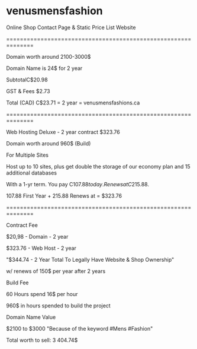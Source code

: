 # venusmensfashion
Online Shop Contact Page &amp; Static Price List Website

==============================================================

Domain worth around 2100-3000$

Domain Name is 24$ for 2 year

SubtotalC$20.98

GST & Fees $2.73

Total (CAD) C$23.71 = 2 year = venusmensfashions.ca



==============================================================


Web Hosting Deluxe - 2 year contract $323.76


Domain worth around 960$ (Build)


For Multiple Sites


Host up to 10 sites, plus get double the storage of our economy plan and 15 additional databases


With a 1-yr term. You pay C$107.88 today.
Renews at C$215.88.


107.88 First Year + 215.88 Renews at = $323.76

==============================================================


Contract Fee


$20,98 - Domain - 2 year

$323.76 - Web Host - 2 year

"$344.74 - 2 Year Total To Legally Have Website & Shop Ownership"


w/ renews of 150$  per year after 2 years


Build Fee 


60 Hours spend
16$ per hour


960$ in hours spended to build the project


Domain Name Value


$2100 to $3000
"Because of the keyword #Mens #Fashion"


Total worth to sell: 3 404.74$


